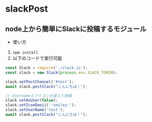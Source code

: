 # slackPost
## node上から簡単にSlackに投稿するモジュール

* 使い方
1. `npm install`
1. 以下のコードで実行可能

```javascript
const Slack = require('./slack.js');
const slack = new Slack(process.env.SLACK_TOKEN);

slack.setPostChannel('#test');
await slack.postSlack("こんにちは！");

// Usernameとアイコンを変えて投稿
slack.setAsUser(false);
slack.setIconEmoji(':smiley:');
slack.setUserName('test');
await slack.postSlack("こんにちは！");
```
